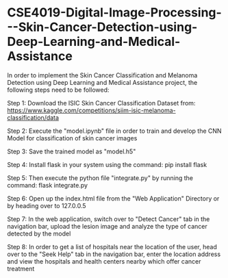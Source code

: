 # CSE4019-Digital-Image-Processing---Skin-Cancer-Detection-using-Deep-Learning-and-Medical-Assistance
In order to implement the Skin Cancer Classification and Melanoma Detection using Deep Learning and Medical Assistance project, the following steps need to be followed:

Step 1: Download the ISIC Skin Cancer Classification Dataset from: https://www.kaggle.com/competitions/siim-isic-melanoma-classification/data

Step 2: Execute the "model.ipynb" file in order to train and develop the CNN Model for classification of skin cancer images

Step 3: Save the trained model as "model.h5"

Step 4: Install flask in your system using the command: pip install flask

Step 5: Then execute the python file "integrate.py" by running the command: flask integrate.py

Step 6: Open up the index.html file from the "Web Application" Directory or by heading over to 127.0.0.5

Step 7: In the web application, switch over to "Detect Cancer" tab in the navigation bar, upload the lesion image and analyze the type of cancer detected by the model

Step 8: In order to get a list of hospitals near the location of the user, head over to the "Seek Help" tab in the navigation bar, enter the location address and view the hospitals and health centers nearby which offer cancer treatment

